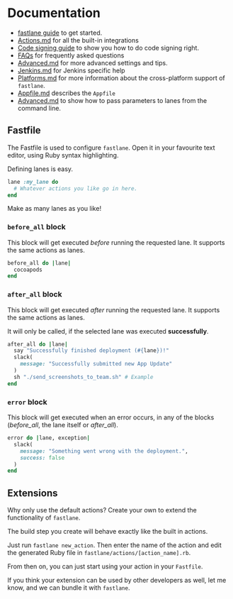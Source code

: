 # Documentation

- [fastlane guide](https://github.com/KrauseFx/fastlane/blob/master/docs/Guide.md) to get started. 
- [Actions.md](https://github.com/KrauseFx/fastlane/blob/master/docs/Actions.md) for all the built-in integrations
- [Code signing guide](https://github.com/KrauseFx/fastlane/blob/master/docs/CodeSigning.md) to show you how to do code signing right.
- [FAQs](https://github.com/KrauseFx/fastlane/blob/master/docs/FAQs.md) for frequently asked questions
- [Advanced.md](https://github.com/KrauseFx/fastlane/blob/master/docs/Advanced.md) for more advanced settings and tips.
- [Jenkins.md](https://github.com/KrauseFx/fastlane/blob/master/docs/Jenkins.md) for Jenkins specific help
- [Platforms.md](https://github.com/KrauseFx/fastlane/blob/master/docs/Platforms.md) for more information about the cross-platform support of `fastlane`.
- [Appfile.md](https://github.com/KrauseFx/fastlane/blob/master/docs/Appfile.md) describes the `Appfile`
- [Advanced.md](https://github.com/KrauseFx/fastlane/blob/master/docs/Advanced.md#passing-parameters) to show how to pass parameters to lanes from the command line.

## Fastfile

The Fastfile is used to configure `fastlane`. Open it in your favourite text editor, using Ruby syntax highlighting.

Defining lanes is easy. 

```rb
lane :my_lane do
  # Whatever actions you like go in here.
end
```

Make as many lanes as you like!

### `before_all` block

This block will get executed *before* running the requested lane. It supports the same actions as lanes.

```ruby
before_all do |lane|
  cocoapods
end
```

### `after_all` block

This block will get executed *after* running the requested lane. It supports the same actions as lanes.

It will only be called, if the selected lane was executed **successfully**.

```ruby
after_all do |lane|
  say "Successfully finished deployment (#{lane})!"
  slack(
    message: "Successfully submitted new App Update"
  )
  sh "./send_screenshots_to_team.sh" # Example
end
```

### `error` block

This block will get executed when an error occurs, in any of the blocks (*before_all*, the lane itself or *after_all*).

```ruby
error do |lane, exception|
  slack(
    message: "Something went wrong with the deployment.",
    success: false
  )
end
```

## Extensions

Why only use the default actions? Create your own to extend the functionality of `fastlane`.

The build step you create will behave exactly like the built in actions.

Just run `fastlane new_action`. Then enter the name of the action and edit the generated Ruby file in `fastlane/actions/[action_name].rb`.

From then on, you can just start using your action in your `Fastfile`.

If you think your extension can be used by other developers as well, let me know, and we can bundle it with `fastlane`.
